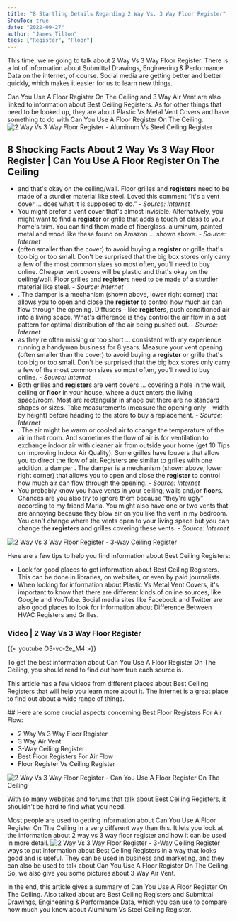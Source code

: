 ```yaml
---
title: "8 Startling Details Regarding 2 Way Vs. 3 Way Floor Register"
ShowToc: true 
date: "2022-09-27"
author: "James Tilton" 
tags: ["Register", "Floor"]
---
```


	
This time, we're going to talk about 2 Way Vs 3 Way Floor Register. There is a lot of information about Submittal Drawings, Engineering & Performance Data on the internet, of course. Social media are getting better and better quickly, which makes it easier for us to learn new things.

Can You Use A Floor Register On The Ceiling and 3 Way Air Vent are also linked to information about Best Ceiling Registers. As for other things that need to be looked up, they are about Plastic Vs Metal Vent Covers and have something to do with Can You Use A Floor Register On The Ceiling.
<img loading="lazy" src="https://wegglab.com/wp-content/uploads/2021/01/image-2390-224x300.png" onerror="this.onerror=null;this.src='https://blogger.googleusercontent.com/img/a/AVvXsEhe7F7TRXHtjiKvHb5vS7DmnxvpHiDyoYyYvm1nHB3Qp2_w3BnM6A2eq4v7FYxCC9bfZt3a9vIMtAYEKUiaDQbHMg-ViyGmRIj39MLp0bGFfgfYw1Dc9q_H-T0wiTm3l0Uq42dETrN9eC8aGJ9_IORZsxST1AcLR7np1koOfcc7tnHa4S8Mwz_xD9d0=s16000';" alt="2 Way Vs 3 Way Floor Register - Aluminum Vs Steel Ceiling Register" >

## 8 Shocking Facts About 2 Way Vs 3 Way Floor Register | Can You Use A Floor Register On The Ceiling
-   and that's okay on the ceiling/wall. Floor grilles and **register**s need to be made of a sturdier material like steel. Loved this comment “It's a vent cover … does what it is supposed to do.” - <cite>Source: Internet</cite>
-   You might prefer a vent cover that's almost invisible. Alternatively, you might want to find a **register** or grille that adds a touch of class to your home's trim. You can find them made of fiberglass, aluminum, painted metal and wood like these found on Amazon … shown above. - <cite>Source: Internet</cite>
-   (often smaller than the cover) to avoid buying a **register** or grille that's too big or too small. Don't be surprised that the big box stores only carry a few of the most common sizes so most often, you'll need to buy online. Cheaper vent covers will be plastic and that's okay on the ceiling/wall. Floor grilles and **register**s need to be made of a sturdier material like steel. - <cite>Source: Internet</cite>
-   . The damper is a mechanism (shown above, lower right corner) that allows you to open and close the **register** to control how much air can flow through the opening. Diffusers – like **register**s, push conditioned air into a living space. What's difference is they control the air flow in a set pattern for optimal distribution of the air being pushed out. - <cite>Source: Internet</cite>
-   as they're often missing or too short … consistent with my experience running a handyman business for 8 years. Measure your vent opening (often smaller than the cover) to avoid buying a **register** or grille that's too big or too small. Don't be surprised that the big box stores only carry a few of the most common sizes so most often, you'll need to buy online. - <cite>Source: Internet</cite>
-   Both grilles and **register**s are vent covers … covering a hole in the wall, ceiling or **floor** in your house, where a duct enters the living space/room. Most are rectangular in shape but there are no standard shapes or sizes. Take measurements (measure the opening only – width by height) before heading to the store to buy a replacement. - <cite>Source: Internet</cite>
-   . The air might be warm or cooled air to change the temperature of the air in that room. And sometimes the flow of air is for ventilation to exchange indoor air with cleaner air from outside your home (get 10 Tips on Improving Indoor Air Quality). Some grilles have louvers that allow you to direct the flow of air. Registers are similar to grilles with one addition, a damper . The damper is a mechanism (shown above, lower right corner) that allows you to open and close the **register** to control how much air can flow through the opening. - <cite>Source: Internet</cite>
-   You probably know you have vents in your ceiling, walls and/or **floor**s. Chances are you also try to ignore them because “they're ugly” according to my friend Maria. You might also have one or two vents that are annoying because they blow air on you like the vent in my bedroom. You can't change where the vents open to your living space but you can change the **register**s and grilles covering these vents. - <cite>Source: Internet</cite>


<img loading="lazy" src="https://www.small-cabin.com/forum/shared_files/uploaded/1285/15114_3_o.jpg" onerror="this.onerror=null;this.src='https://blogger.googleusercontent.com/img/a/AVvXsEhe7F7TRXHtjiKvHb5vS7DmnxvpHiDyoYyYvm1nHB3Qp2_w3BnM6A2eq4v7FYxCC9bfZt3a9vIMtAYEKUiaDQbHMg-ViyGmRIj39MLp0bGFfgfYw1Dc9q_H-T0wiTm3l0Uq42dETrN9eC8aGJ9_IORZsxST1AcLR7np1koOfcc7tnHa4S8Mwz_xD9d0=s16000';" alt="2 Way Vs 3 Way Floor Register - 3-Way Ceiling Register" >

Here are a few tips to help you find information about Best Ceiling Registers:
- Look for good places to get information about Best Ceiling Registers. This can be done in libraries, on websites, or even by paid journalists.
- When looking for information about Plastic Vs Metal Vent Covers, it's important to know that there are different kinds of online sources, like Google and YouTube. Social media sites like Facebook and Twitter are also good places to look for information about Difference Between HVAC Registers and Grilles.

### Video | 2 Way Vs 3 Way Floor Register
{{< youtube O3-vc-2e_M4 >}} 

To get the best information about Can You Use A Floor Register On The Ceiling, you should read to find out how true each source is.

This article has a few videos from different places about Best Ceiling Registers that will help you learn more about it. The Internet is a great place to find out about a wide range of things.
<script async="async" data-cfasync="false" src="//normallydemandedalter.com/fe63df3c5408708b15d8dc3d9b206b31/invoke.js"></script>
<div id="container-fe63df3c5408708b15d8dc3d9b206b31"></div>
## Here are some crucial aspects concerning Best Floor Registers For Air Flow:

- 2 Way Vs 3 Way Floor Register
- 3 Way Air Vent
- 3-Way Ceiling Register
- Best Floor Registers For Air Flow
- Floor Register Vs Ceiling Register

 <img loading="lazy" src="http://chazzcreations.com/yahoo_site_admin/assets/images/stair_case.36092656_std.jpg" onerror="this.onerror=null;this.src='https://blogger.googleusercontent.com/img/a/AVvXsEhe7F7TRXHtjiKvHb5vS7DmnxvpHiDyoYyYvm1nHB3Qp2_w3BnM6A2eq4v7FYxCC9bfZt3a9vIMtAYEKUiaDQbHMg-ViyGmRIj39MLp0bGFfgfYw1Dc9q_H-T0wiTm3l0Uq42dETrN9eC8aGJ9_IORZsxST1AcLR7np1koOfcc7tnHa4S8Mwz_xD9d0=s16000';" alt="2 Way Vs 3 Way Floor Register - Can You Use A Floor Register On The Ceiling" >

With so many websites and forums that talk about Best Ceiling Registers, it shouldn't be hard to find what you need.

Most people are used to getting information about Can You Use A Floor Register On The Ceiling in a very different way than this. It lets you look at the information about 2 way vs 3 way floor register and how it can be used in more detail.
<img loading="lazy" src="https://torahtreasuretrove.com/yahoo_site_admin/assets/images/hastings_t_ZION_TIS_BY.256132819_std.jpg" onerror="this.onerror=null;this.src='https://blogger.googleusercontent.com/img/a/AVvXsEhe7F7TRXHtjiKvHb5vS7DmnxvpHiDyoYyYvm1nHB3Qp2_w3BnM6A2eq4v7FYxCC9bfZt3a9vIMtAYEKUiaDQbHMg-ViyGmRIj39MLp0bGFfgfYw1Dc9q_H-T0wiTm3l0Uq42dETrN9eC8aGJ9_IORZsxST1AcLR7np1koOfcc7tnHa4S8Mwz_xD9d0=s16000';" alt="2 Way Vs 3 Way Floor Register - 3-Way Ceiling Register" >
ways to put information about Best Ceiling Registers in a way that looks good and is useful. They can be used in business and marketing, and they can also be used to talk about Can You Use A Floor Register On The Ceiling. So, we also give you some pictures about 3 Way Air Vent.

In the end, this article gives a summary of Can You Use A Floor Register On The Ceiling. Also talked about are Best Ceiling Registers and Submittal Drawings, Engineering & Performance Data, which you can use to compare how much you know about Aluminum Vs Steel Ceiling Register.
	
	
	
	

